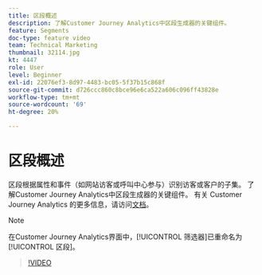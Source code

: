 ```yaml
---
title: 区段概述
description: 了解Customer Journey Analytics中区段生成器的关键组件。
feature: Segments
doc-type: feature video
team: Technical Marketing
thumbnail: 32114.jpg
kt: 4447
role: User
level: Beginner
exl-id: 22076ef3-8d97-4483-bc05-5f37b15c868f
source-git-commit: d726ccc860c8bce96e6ca522a606c096ff43828e
workflow-type: tm+mt
source-wordcount: '69'
ht-degree: 20%

---
```


# 区段概述

区段根据属性和事件（如网站访客或呼叫中心参与）识别访客或客户的子集。 了解Customer Journey Analytics中区段生成器的关键组件。 有关 Customer Journey Analytics 的更多信息，请访问[文档](https://experienceleague.adobe.com/zh-hans/docs/analytics-platform/using/cja-components/cja-segments/filters-overview)。

>[!NOTE]
>
> 在Customer Journey Analytics界面中，[!UICONTROL 筛选器]已重命名为[!UICONTROL 区段]。

>[!VIDEO](https://video.tv.adobe.com/v/32114/?quality=12&learn=on)
